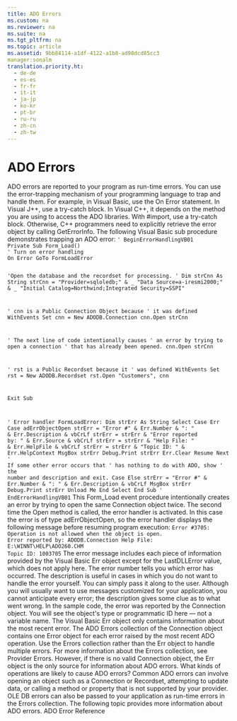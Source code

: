 ```yaml
---
title: ADO Errors
ms.custom: na
ms.reviewer: na
ms.suite: na
ms.tgt_pltfrm: na
ms.topic: article
ms.assetid: 9bb84114-a1df-4122-a1b8-ad98dcd85cc3
manager:sonalm
translation.priority.ht: 
  - de-de
  - es-es
  - fr-fr
  - it-it
  - ja-jp
  - ko-kr
  - pt-br
  - ru-ru
  - zh-cn
  - zh-tw
---
```

# ADO Errors
<?xml version="1.0" encoding="utf-8"?>
<developerReferenceWithoutSyntaxDocument xmlns="http://ddue.schemas.microsoft.com/authoring/2003/5" xmlns:xlink="http://www.w3.org/1999/xlink" xmlns:xsi="http://www.w3.org/2001/XMLSchema-instance" xsi:schemaLocation="http://ddue.schemas.microsoft.com/authoring/2003/5 http://dduestorage.blob.core.windows.net/ddueschema/developer.xsd">
  <introduction>
    <para>ADO errors are reported to your program as run-time errors. You can use the error-trapping mechanism of your programming language to trap and handle them. For example, in Visual Basic, use the <legacyBold>On Error</legacyBold> statement. In Visual J++, use a <legacyBold>try-catch</legacyBold> block. In Visual C++, it depends on the method you are using to access the ADO libraries. With #import, use a <legacyBold>try-catch</legacyBold> block. Otherwise, C++ programmers need to explicitly retrieve the error object by calling <legacyBold>GetErrorInfo</legacyBold>. The following Visual Basic sub procedure demonstrates trapping an ADO error:</para>
    <code>' BeginErrorHandlingVB01
Private Sub Form_Load()
' Turn on error handling
On Error GoTo FormLoadError

'Open the database and the recordset for processing.
'
Dim strCnn As String
strCnn = "Provider=sqloledb;" &amp; _
    "Data Source=a-iresmi2000;" &amp; _
    "Initial Catalog=Northwind;Integrated Security=SSPI"

' cnn is a Public Connection Object because
' it was defined WithEvents
Set cnn = New ADODB.Connection
cnn.Open strCnn

' The next line of code intentionally causes
' an error by trying to open a connection
' that has already been opened.
cnn.Open strCnn

' rst is a Public Recordset because it
' was defined WithEvents
Set rst = New ADODB.Recordset
rst.Open "Customers", cnn

Exit Sub

' Error handler
FormLoadError:
    Dim strErr As String
    Select Case Err
        Case adErrObjectOpen
            strErr = "Error #" &amp; Err.Number &amp; ": " &amp; Err.Description &amp; vbCrLf
            strErr = strErr &amp; "Error reported by: " &amp; Err.Source &amp; vbCrLf
            strErr = strErr &amp; "Help File: " &amp; Err.HelpFile &amp; vbCrLf
            strErr = strErr &amp; "Topic ID: " &amp; Err.HelpContext
            MsgBox strErr
            Debug.Print strErr
            Err.Clear
            Resume Next
        ' If some other error occurs that
        ' has nothing to do with ADO, show
        ' the number and description and exit.
        Case Else
            strErr = "Error #" &amp; Err.Number &amp; ": " &amp; Err.Description &amp; vbCrLf
            MsgBox strErr
            Debug.Print strErr
            Unload Me
    End Select
End Sub
' EndErrorHandlingVB01</code>
    <para>This <legacyBold>Form_Load</legacyBold> event procedure intentionally creates an error by trying to open the same <legacyBold>Connection</legacyBold> object twice. The second time the <legacyBold>Open</legacyBold> method is called, the error handler is activated. In this case the error is of type <legacyBold>adErrObjectOpen</legacyBold>, so the error handler displays the following message before resuming program execution:</para>
    <code>Error #3705: Operation is not allowed when the object is open.
Error reported by: ADODB.Connection
Help File: E:\WINNT\HELP\ADO260.CHM Topic ID: 1003705</code>
    <para>The error message includes each piece of information provided by the Visual Basic <legacyBold>Err</legacyBold> object except for the <legacyBold>LastDLLError</legacyBold> value, which does not apply here. The error number tells you which error has occurred. The description is useful in cases in which you do not want to handle the error yourself. You can simply pass it along to the user. Although you will usually want to use messages customized for your application, you cannot anticipate every error; the description gives some clue as to what went wrong. In the sample code, the error was reported by the <legacyBold>Connection</legacyBold> object. You will see the object's type or programmatic ID here — not a variable name.</para>
    <alert class="note">
      <para>The Visual Basic <legacyBold>Err</legacyBold> object only contains information about the most recent error. The ADO <legacyBold>Errors</legacyBold> collection of the <legacyBold>Connection </legacyBold>object contains one <legacyBold>Error</legacyBold> object for each error raised by the most recent ADO operation. Use the <legacyBold>Errors</legacyBold> collection rather than the <legacyBold>Err </legacyBold>object to handle multiple errors. For more information about the <legacyBold>Errors</legacyBold> collection, see <legacyLink xlink:href="cc7d6ff9-2034-45c6-9d61-90b177010054">Provider Errors</legacyLink>. However, if there is no valid <legacyBold>Connection</legacyBold> object, the <legacyBold>Err</legacyBold> object is the only source for information about ADO errors.</para>
    </alert>
    <para>What kinds of operations are likely to cause ADO errors? Common ADO errors can involve opening an object such as a <legacyBold>Connection</legacyBold> or <legacyBold>Recordset</legacyBold>, attempting to update data, or calling a method or property that is not supported by your provider.</para>
    <para>OLE DB errors can also be passed to your application as run-time errors in the <legacyBold>Errors</legacyBold> collection.</para>
    <para>The following topic provides more information about ADO errors.  </para>
    <list class="bullet">
      <listItem>
        <para>
          <legacyLink xlink:href="f653393e-d4b0-4c34-ad5f-2bdf56bc1305">ADO Error Reference</legacyLink>           </para>
      </listItem>
    </list>
  </introduction>
  <relatedTopics />
</developerReferenceWithoutSyntaxDocument>